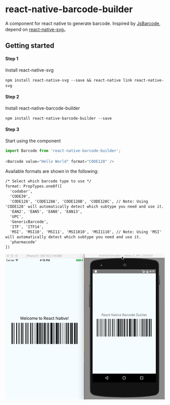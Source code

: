 
# react-native-barcode-builder

A component for react native to generate barcode. Inspired by [JsBarcode](https://github.com/lindell/JsBarcode), depend on [react-native-svg](https://github.com/react-native-community/react-native-svg)。

## Getting started

#### Step 1

Install react-native-svg

`npm install react-native-svg --save && react-native link react-native-svg`

#### Step 2
Install react-native-barcode-builder

`npm install react-native-barcode-builder --save`


#### Step 3
Start using the component

```javascript
import Barcode from 'react-native-barcode-builder';

<Barcode value="Hello World" format="CODE128" />
```

Available formats are shown in the following:

```
/* Select which barcode type to use */
format: PropTypes.oneOf([
  'codabar',
  'CODE39',
  'CODE128', 'CODE128A', 'CODE128B', 'CODE128C', // Note: Using 'CODE128' will automatically detect which subtype you need and use it.
  'EAN2', 'EAN5', 'EAN8', 'EAN13',
  'UPC',
  'GenericBarcode',
  'ITF', 'ITF14',
  'MSI', 'MSI10', 'MSI11', 'MSI1010', 'MSI1110', // Note: Using 'MSI' will automatically detect which subtype you need and use it.
  'pharmacode'
])
```

![](./images/example.png)
